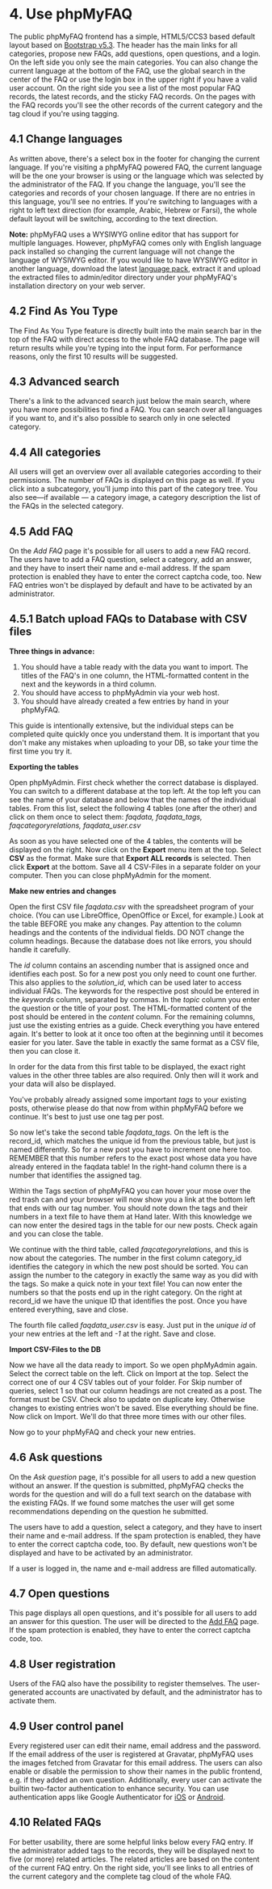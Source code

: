 # 4. Use phpMyFAQ

The public phpMyFAQ frontend has a simple, HTML5/CCS3 based default layout based on
[Bootstrap v5.3](https://getbootstrap.com/docs/5.3/).
The header has the main links for all categories, propose new FAQs, add questions, open questions, and a login.
On the left side you only see the main categories.
You can also change the current language at the bottom of the FAQ,
use the global search in the center of the FAQ or use the login box in the upper right if you have a valid user account.
On the right side you see a list of the most popular FAQ records, the latest records, and the sticky FAQ records.
On the pages with the FAQ records you'll see the other records of the current category and the tag cloud
if you're using
tagging.

## 4.1 Change languages

As written above, there's a select box in the footer for changing the current language.
If you're visiting a phpMyFAQ
powered FAQ, the current language will be the one your browser is using or the language which was selected by the
administrator of the FAQ.
If you change the language, you'll see the categories and records of your chosen language.
If there are no entries in this language, you'll see no entries.
If you're switching to languages with a right to left text direction (for example,
Arabic, Hebrew or Farsi), the whole default layout will be switching, according to the text direction.

**Note:** phpMyFAQ uses a WYSIWYG online editor that has support for multiple languages.
However, phpMyFAQ comes only with English language pack installed so changing the current language will not change the
language of WYSIWYG editor.
If you would like to have WYSIWYG editor in another language, download the latest
[language pack](https://www.tiny.cloud/get-tiny/language-packages/), extract it and upload the extracted files to
admin/editor directory under your phpMyFAQ's installation directory on your web server.

## 4.2 Find As You Type

The Find As You Type feature is directly built into the main search bar in the top of the FAQ with direct access to the
whole FAQ database.
The page will return results while you're typing into the input form.
For performance reasons, only the first 10 results will be suggested.

## 4.3 Advanced search

There's a link to the advanced search just below the main search, where you have more possibilities to find a FAQ.
You can search over all languages if you want to, and it's also possible to search only in one selected category.

## 4.4 All categories

All users will get an overview over all available categories according to their permissions.
The number of FAQs is displayed on this page as well.
If you click into a subcategory, you'll jump into this part of the category tree.
You also see—if available — a category image, a category description the list of the FAQs in the selected category.

## 4.5 Add FAQ

On the _Add FAQ_ page it's possible for all users to add a new FAQ record.
The users have to add a FAQ question, select a category, add an answer, and they have to insert their name and e-mail
address.
If the spam protection is enabled they have to enter the correct captcha code, too.
New FAQ entries won't be displayed by default and have to be activated by an administrator.

## 4.5.1 Batch upload FAQs to Database with CSV files

**Three things in advance:**
1. You should have a table ready with the data you want to import. The titles of the FAQ's in one column, the HTML-formatted content in the next and the keywords in a third column.
2. You should have access to phpMyAdmin via your web host.
3. You should have already created a few entries by hand in your phpMyFAQ.

This guide is intentionally extensive, but the individual steps can be completed quite quickly once you understand them. It is important that you don't make any mistakes when uploading to your DB, so take your time the first time you try it.

**Exporting the tables**

Open phpMyAdmin. First check whether the correct database is displayed. You can switch to a different database at the top left. At the top left you can see the name of your database and below that the names of the individual tables. From this list, select the following 4 tables (one after the other) and click on them once to select them:
*faqdata, faqdata_tags, faqcategoryrelations, faqdata_user.csv*

As soon as you have selected one of the 4 tables, the contents will be displayed on the right. Now click on the **Export** menu item at the top. Select **CSV** as the format. Make sure that **Export ALL records** is selected. Then click **Export** at the bottom. Save all 4 CSV-Files in a separate folder on your computer. Then you can close phpMyAdmin for the moment.

**Make new entries and changes**

Open the first CSV file *faqdata.csv* with the spreadsheet program of your choice. (You can use LibreOffice, OpenOffice or Excel, for example.) Look at the table BEFORE you make any changes. Pay attention to the column headings and the contents of the individual fields. DO NOT change the column headings. Because the database does not like errors, you should handle it carefully.

The *id* column contains an ascending number that is assigned once and identifies each post. So for a new post you only need to count one further. This also applies to the *solution_id*, which can be used later to access individual FAQs. The keywords for the respective post should be entered in the *keywords* column, separated by commas. In the *topic* column you enter the question or the title of your post. The HTML-formatted content of the post should be entered in the *content* column. For the remaining columns, just use the existing entries as a guide. Check everything you have entered again. It's better to look at it once too often at the beginning until it becomes easier for you later. Save the table in exactly the same format as a CSV file, then you can close it.

In order for the data from this first table to be displayed, the exact right values ​​in the other three tables are also required. Only then will it work and your data will also be displayed.

You've probably already assigned some important *tags* to your existing posts, otherwise please do that now from within phpMyFAQ before we continue. It's best to just use one tag per post.

So now let's take the second table *faqdata_tags.* On the left is the record_id, which matches the unique id from the previous table, but just is named differently. So for a new post you have to increment one here too. REMEMBER that this number refers to the exact post whose data you have already entered in the faqdata table! In the right-hand column there is a number that identifies the assigned tag.

Within the Tags section of phpMyFAQ you can hover your mose over the red trash can and your browser will now show you a link at the bottom left that ends with our tag number. You should note down the tags and their numbers in a text file to have them at Hand later. With this knowledge we can now enter the desired tags in the table for our new posts. Check again and you can close the table.

We continue with the third table, called *faqcategoryrelations*, and this is now about the categories. The number in the first column category_id identifies the category in which the new post should be sorted. You can assign the number to the category in exactly the same way as you did with the tags. So make a quick note in your text file! You can now enter the numbers so that the posts end up in the right category. On the right at record_id we have the unique ID that identifies the post. Once you have entered everything, save and close.

The fourth file called *faqdata_user.csv* is easy. Just put in the *unique id* of your new entries at the left and *-1* at the right. Save and close.

**Import CSV-Files to the DB**

Now we have all the data ready to import. So we open phpMyAdmin again. Select the correct table on the left. Click on Import at the top. Select the correct one of our 4 CSV tables out of your folder. For Skip number of queries, select 1 so that our column headings are not created as a post. The format must be CSV. Check also to update on duplicate key. Otherwise changes to existing entries won't be saved. Else everything should be fine. Now click on Import. We'll do that three more times with our other files.

Now go to your phpMyFAQ and check your new entries.

## 4.6 Ask questions

On the _Ask question_ page, it's possible for all users to add a new question without an answer.
If the question is submitted, phpMyFAQ checks the words for the question and will do a full text search on the database
with the existing FAQs.
If we found some matches the user will get some recommendations depending on the question he submitted.

The users have to add a question, select a category, and they have to insert their name and e-mail address.
If the spam protection is enabled, they have to enter the correct captcha code, too.
By default, new questions won't be displayed and have to be activated by an administrator.

If a user is logged in, the name and e-mail address are filled automatically.

## 4.7 Open questions

This page displays all open questions, and it's possible for all users to add an answer for this question.
The user will be directed to the [Add FAQ](#44-add-faq) page.
If the spam protection is enabled, they have to enter the correct captcha code, too.

## 4.8 User registration

Users of the FAQ also have the possibility to register themselves.
The user-generated accounts are unactivated by default, and the administrator has to activate them.

## 4.9 User control panel

Every registered user can edit their name, email address and the password.
If the email address of the user is registered at Gravatar, phpMyFAQ uses the images fetched from Gravatar for this
email address.
The users can also enable or disable the permission to show their names in the public frontend, e.g. if they added an
own question.
Additionally, every user can activate the builtin two-factor authentication to enhance security.
You can use authentication apps like Google Authenticator for [iOS](https://apps.apple.com/app/google-authenticator/id388497605)
or [Android](https://play.google.com/store/apps/details?id=com.google.android.apps.authenticator2).

## 4.10 Related FAQs

For better usability, there are some helpful links below every FAQ entry.
If the administrator added tags to the records, they will be displayed next to five (or more) related articles.
The related articles are based on the content of the current FAQ entry.
On the right side, you'll see links to all entries of the current category and the complete tag cloud of the whole FAQ.
